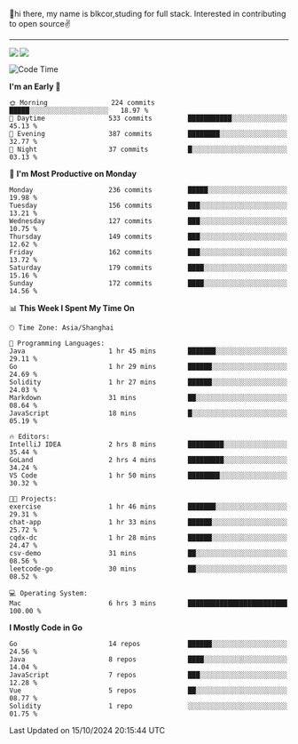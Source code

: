 👋hi there, my name is blkcor,studing for full stack.
Interested in contributing to open source✌️

<hr/>

![](https://github-readme-stats.vercel.app/api?username=blkcor)
<a href="https://github.com/blkcor/github-readme-stats">
    <img align="left" src="https://github-readme-stats.vercel.app/api/top-langs/?username=blkcor&hide=jupyter%20notebook,shaderlab,tex,c%23&langs_count=9" />
</a>


<!--START_SECTION:waka-->
![Code Time](http://img.shields.io/badge/Code%20Time-1%2C362%20hrs%2022%20mins-blue)

**I'm an Early 🐤** 

```text
🌞 Morning                224 commits         █████░░░░░░░░░░░░░░░░░░░░   18.97 % 
🌆 Daytime                533 commits         ███████████░░░░░░░░░░░░░░   45.13 % 
🌃 Evening                387 commits         ████████░░░░░░░░░░░░░░░░░   32.77 % 
🌙 Night                  37 commits          █░░░░░░░░░░░░░░░░░░░░░░░░   03.13 % 
```
📅 **I'm Most Productive on Monday** 

```text
Monday                   236 commits         █████░░░░░░░░░░░░░░░░░░░░   19.98 % 
Tuesday                  156 commits         ███░░░░░░░░░░░░░░░░░░░░░░   13.21 % 
Wednesday                127 commits         ███░░░░░░░░░░░░░░░░░░░░░░   10.75 % 
Thursday                 149 commits         ███░░░░░░░░░░░░░░░░░░░░░░   12.62 % 
Friday                   162 commits         ███░░░░░░░░░░░░░░░░░░░░░░   13.72 % 
Saturday                 179 commits         ████░░░░░░░░░░░░░░░░░░░░░   15.16 % 
Sunday                   172 commits         ████░░░░░░░░░░░░░░░░░░░░░   14.56 % 
```


📊 **This Week I Spent My Time On** 

```text
🕑︎ Time Zone: Asia/Shanghai

💬 Programming Languages: 
Java                     1 hr 45 mins        ███████░░░░░░░░░░░░░░░░░░   29.11 % 
Go                       1 hr 29 mins        ██████░░░░░░░░░░░░░░░░░░░   24.69 % 
Solidity                 1 hr 27 mins        ██████░░░░░░░░░░░░░░░░░░░   24.03 % 
Markdown                 31 mins             ██░░░░░░░░░░░░░░░░░░░░░░░   08.64 % 
JavaScript               18 mins             █░░░░░░░░░░░░░░░░░░░░░░░░   05.19 % 

🔥 Editors: 
IntelliJ IDEA            2 hrs 8 mins        █████████░░░░░░░░░░░░░░░░   35.44 % 
GoLand                   2 hrs 4 mins        █████████░░░░░░░░░░░░░░░░   34.24 % 
VS Code                  1 hr 50 mins        ████████░░░░░░░░░░░░░░░░░   30.32 % 

🐱‍💻 Projects: 
exercise                 1 hr 46 mins        ███████░░░░░░░░░░░░░░░░░░   29.31 % 
chat-app                 1 hr 33 mins        ██████░░░░░░░░░░░░░░░░░░░   25.72 % 
cqdx-dc                  1 hr 28 mins        ██████░░░░░░░░░░░░░░░░░░░   24.47 % 
csv-demo                 31 mins             ██░░░░░░░░░░░░░░░░░░░░░░░   08.56 % 
leetcode-go              30 mins             ██░░░░░░░░░░░░░░░░░░░░░░░   08.52 % 

💻 Operating System: 
Mac                      6 hrs 3 mins        █████████████████████████   100.00 % 
```

**I Mostly Code in Go** 

```text
Go                       14 repos            ██████░░░░░░░░░░░░░░░░░░░   24.56 % 
Java                     8 repos             ████░░░░░░░░░░░░░░░░░░░░░   14.04 % 
JavaScript               7 repos             ███░░░░░░░░░░░░░░░░░░░░░░   12.28 % 
Vue                      5 repos             ██░░░░░░░░░░░░░░░░░░░░░░░   08.77 % 
Solidity                 1 repo              ░░░░░░░░░░░░░░░░░░░░░░░░░   01.75 % 
```




 Last Updated on 15/10/2024 20:15:44 UTC
<!--END_SECTION:waka-->



